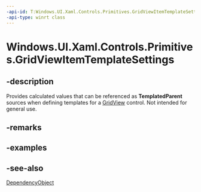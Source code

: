 ```yaml
---
-api-id: T:Windows.UI.Xaml.Controls.Primitives.GridViewItemTemplateSettings
-api-type: winrt class
---
```


<!-- Class syntax.
public class GridViewItemTemplateSettings : Windows.UI.Xaml.DependencyObject, Windows.UI.Xaml.Controls.Primitives.IGridViewItemTemplateSettings
-->

# Windows.UI.Xaml.Controls.Primitives.GridViewItemTemplateSettings

## -description
Provides calculated values that can be referenced as **TemplatedParent** sources when defining templates for a [GridView](../windows.ui.xaml.controls/gridview.md) control. Not intended for general use.



## -remarks

## -examples

## -see-also
[DependencyObject](../windows.ui.xaml/dependencyobject.md)
